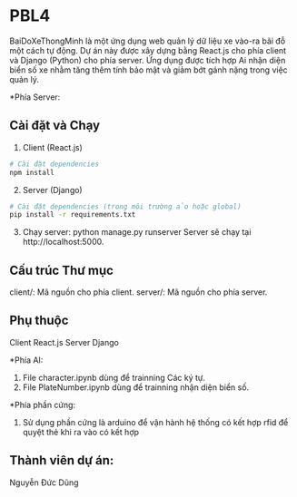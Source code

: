 # PBL4

BaiDoXeThongMinh là một ứng dụng web quản lý dữ liệu xe vào-ra bãi đỗ một cách tự động. Dự án này được xây dựng bằng React.js cho phía client và Django (Python) cho phía server. Ứng dụng được tích hợp Ai nhận diện biển số xe nhằm tăng thêm tính bảo mật và giảm bớt gánh nặng trong việc quản lý.

*Phía Server:
## Cài đặt và Chạy

1. Client (React.js)
```bash
# Cài đặt dependencies
npm install
```
2. Server (Django)
```bash
# Cài đặt dependencies (trong môi trường ảo hoặc global)
pip install -r requirements.txt
```
3. Chạy server: python manage.py runserver
Server sẽ chạy tại http://localhost:5000.

## Cấu trúc Thư mục
client/: Mã nguồn cho phía client.
server/: Mã nguồn cho phía server.
## Phụ thuộc
Client
React.js
Server
Django

*Phía AI:
1. File character.ipynb dùng để trainning Các ký tự.
2. File PlateNumber.ipynb dùng để trainning nhận diện biển số.

*Phía phần cứng:
1. Sử dụng phần cứng là arduino để vận hành hệ thống có kết hợp rfid để quyệt thẻ khi ra vào có kết hợp 

## Thành viên dự án:
Nguyễn Đức Dũng

